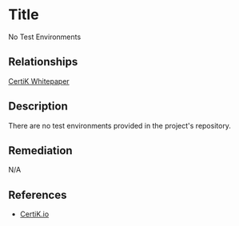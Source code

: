 # Title 
No Test Environments

## Relationships 
[CertiK Whitepaper](https://certik.foundation/whitepaper)

## Description 
There are no test environments provided in the project's repository.

## Remediation
N/A

## References 
* [CertiK.io](https://certik.io)
